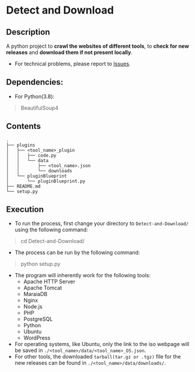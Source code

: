 Detect and Download
=============

## Description
A python project to **crawl the websites of different tools**, to **check for new releases** and **download them if not present locally**.
* For technical problems, please report to [Issues](https://github.com/maanas-talwar/Detect-and-Download/issues).

## Dependencies:
* For Python(3.8):  
> BeautifulSoup4

## Contents
```
.
├── plugins
│   ├── <tool_name>_plugin
│   │   ├── code.py
│   │   └── data
│   │       ├── <tool_name>.json
│   │       └── downloads
│   └── pluginBlueprint
│       └── pluginBlueprint.py
├── README.md
└── setup.py
```

## Execution
* To run the process, first change your directory to `Detect-and-Download/` using the following command:
> cd Detect-and-Download/
* The process can be run by the following command:
> python setup.py
* The program will inherently work for the following tools:
  - Apache HTTP Server
  - Apache Tomcat
  - MaraiaDB
  - Nginx
  - Node.js
  - PHP
  - PostgreSQL
  - Python
  - Ubuntu
  - WordPress
* For operating systems, like Ubuntu, only the link to the iso webpage will be saved in `./<tool_name>/data/<tool_name>_OS.json`.
* For other tools, the downloaded `tarball(tar.gz or .tgz)` file for the new releases can be found in `./<tool_name>/data/downloads/`.
